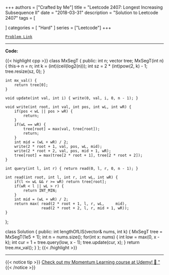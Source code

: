 
+++
authors = ["Crafted by Me"]
title = "Leetcode 2407: Longest Increasing Subsequence II"
date = "2018-03-31"
description = "Solution to Leetcode 2407"
tags = [
    
]
categories = [
    "Hard"
]
series = ["Leetcode"]
+++



[`Problem Link`](https://leetcode.com/problems/longest-increasing-subsequence-ii/description/)

---

**Code:**

{{< highlight cpp >}}
class MxSegT {
    public:
    int n;
    vector<int> tree;
    MxSegT(int n) {
        this-> n = n;
        int k = (int)(ceil(log2(n)));
        int sz = 2 * (int)pow(2, k) - 1;
        tree.resize(sz, 0);
    }
    
    int mx_val() {
        return tree[0];
    }
    
    void update(int val, int i) { write(0, val, i, 0, n - 1); }
    
    void write(int root, int val, int pos, int wL, int wR) {
        if(pos < wL || pos > wR) {
            return;
        }
        if(wL == wR) {
            tree[root] = max(val, tree[root]);
            return;
        }
        int mid = (wL + wR) / 2;
        write(2 * root + 1, val, pos, wL, mid);
        write(2 * root + 2, val, pos, mid + 1, wR);
        tree[root] = max(tree[2 * root + 1], tree[2 * root + 2]);
    }
    
    int query(int l, int r) { return read(0, l, r, 0, n - 1); }
    
    int read(int root, int l, int r, int wL, int wR) {
        if(l <= wL && r >= wR) return tree[root];
        if(wR < l || wL > r) {
            return INT_MIN;
        }
        int mid = (wL + wR) / 2;
        return max( read(2 * root + 1, l, r, wL,     mid),
                    read(2 * root + 2, l, r, mid + 1, wR));
    }

};

class Solution {
public:
    int lengthOfLIS(vector<int>& nums, int k) {
        MxSegT tree = MxSegT(1e5 + 1);
        int n = nums.size();
        for(int x: nums) {
            int low = max(0, x - k);
            int cur = 1 + tree.query(low, x - 1);
            tree.update(cur, x);
        }
        return tree.mx_val();
    }
};
{{< /highlight >}}


---


{{< notice tip >}}
[Check out my Momentum Learning course at Udemy! 🚀 "](https://www.udemy.com/course/blind-75-the-data-structures-and-algorithms-essentials/)
{{< /notice >}}

